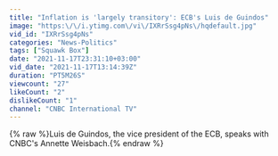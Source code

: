 ```yaml
---
title: "Inflation is 'largely transitory': ECB's Luis de Guindos"
image: "https:\/\/i.ytimg.com\/vi\/IXRrSsg4pNs\/hqdefault.jpg"
vid_id: "IXRrSsg4pNs"
categories: "News-Politics"
tags: ["Squawk Box"]
date: "2021-11-17T23:31:10+03:00"
vid_date: "2021-11-17T13:14:39Z"
duration: "PT5M26S"
viewcount: "27"
likeCount: "2"
dislikeCount: "1"
channel: "CNBC International TV"
---
```

{% raw %}Luis de Guindos, the vice president of the ECB, speaks with CNBC's Annette Weisbach.{% endraw %}
